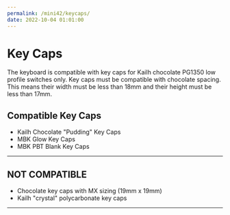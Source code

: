 ```yaml
---
permalink: /mini42/keycaps/
date: 2022-10-04 01:01:00
---
```

# Key Caps
The keyboard is compatible with key caps for Kailh chocolate PG1350 low profile switches only. Key caps must be compatible with chocolate spacing. This means their width must be less than 18mm and their height must be less than 17mm.

## Compatible Key Caps
* Kailh Chocolate "Pudding" Key Caps
* MBK Glow Key Caps
* MBK PBT Blank Key Caps
---
## NOT COMPATIBLE
* Chocolate key caps with MX sizing (19mm x 19mm)
* Kailh "crystal" polycarbonate key caps
---